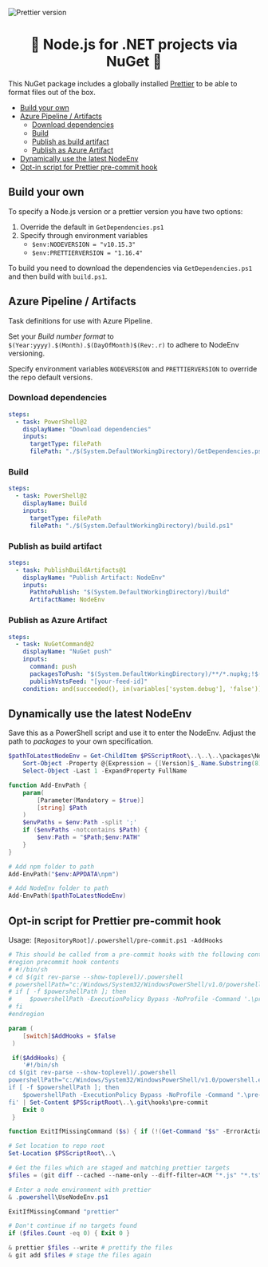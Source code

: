 ![Prettier version](https://img.shields.io/npm/v/prettier.svg?label=Latest%20prettier)

<h1 align="center">🚀 Node.js for .NET projects via NuGet 👷</h1>

This NuGet package includes a globally installed [Prettier](https://prettier.io/) to be able to format files out of the box.

- [Build your own](#build-your-own)
- [Azure Pipeline / Artifacts](#azure-pipeline--artifacts)
  - [Download dependencies](#download-dependencies)
  - [Build](#build)
  - [Publish as build artifact](#publish-as-build-artifact)
  - [Publish as Azure Artifact](#publish-as-azure-artifact)
- [Dynamically use the latest NodeEnv](#dynamically-use-the-latest-nodeenv)
- [Opt-in script for Prettier pre-commit hook](#opt-in-script-for-prettier-pre-commit-hook)

## Build your own

To specify a Node.js version or a prettier version you have two options:

1. Override the default in `GetDependencies.ps1`
2. Specify through environment variables
   - `$env:NODEVERSION = "v10.15.3"`
   - `$env:PRETTIERVERSION = "1.16.4"`

To build you need to download the dependencies via `GetDependencies.ps1` and then build with `build.ps1`.

## Azure Pipeline / Artifacts

Task definitions for use with Azure Pipeline.

Set your _Build number format_ to `$(Year:yyyy).$(Month).$(DayOfMonth)$(Rev:.r)` to adhere to NodeEnv versioning.

Specify environment variables `NODEVERSION` and `PRETTIERVERSION` to override the repo default versions.

### Download dependencies

```yaml
steps:
  - task: PowerShell@2
    displayName: "Download dependencies"
    inputs:
      targetType: filePath
      filePath: "./$(System.DefaultWorkingDirectory)/GetDependencies.ps1"
```

### Build

```yaml
steps:
  - task: PowerShell@2
    displayName: Build
    inputs:
      targetType: filePath
      filePath: "./$(System.DefaultWorkingDirectory)/build.ps1"
```

### Publish as build artifact

```yaml
steps:
  - task: PublishBuildArtifacts@1
    displayName: "Publish Artifact: NodeEnv"
    inputs:
      PathtoPublish: "$(System.DefaultWorkingDirectory)/build"
      ArtifactName: NodeEnv
```

### Publish as Azure Artifact

```yaml
steps:
  - task: NuGetCommand@2
    displayName: "NuGet push"
    inputs:
      command: push
      packagesToPush: "$(System.DefaultWorkingDirectory)/**/*.nupkg;!$(System.DefaultWorkingDirectory)/**/*.symbols.nupkg"
      publishVstsFeed: "[your-feed-id]"
    condition: and(succeeded(), in(variables['system.debug'], 'false'))
```

## Dynamically use the latest NodeEnv

Save this as a PowerShell script and use it to enter the NodeEnv. Adjust the path to _packages_ to your own specification.

```powershell
$pathToLatestNodeEnv = Get-ChildItem $PSScriptRoot\..\..\..\packages\NodeEnv.* |
    Sort-Object -Property @{Expression = {[Version]$_.Name.Substring(8)}} |
    Select-Object -Last 1 -ExpandProperty FullName

function Add-EnvPath {
    param(
        [Parameter(Mandatory = $true)]
        [string] $Path
    )
    $envPaths = $env:Path -split ';'
    if ($envPaths -notcontains $Path) {
        $env:Path = "$Path;$env:PATH"
    }
}

# Add npm folder to path
Add-EnvPath("$env:APPDATA\npm")

# Add NodeEnv folder to path
Add-EnvPath($pathToLatestNodeEnv)
```

## Opt-in script for Prettier pre-commit hook

Usage: `[RepositoryRoot]/.powershell/pre-commit.ps1 -AddHooks`

```powershell
# This should be called from a pre-commit hooks with the following contents
#region precommit hook contents
# #!/bin/sh
# cd $(git rev-parse --show-toplevel)/.powershell
# powershellPath="c:/Windows/System32/WindowsPowerShell/v1.0/powershell.exe"
# if [ -f $powershellPath ]; then
#     $powershellPath -ExecutionPolicy Bypass -NoProfile -Command '.\pre-commit.ps1'
# fi
#endregion

param (
    [switch]$AddHooks = $false
 )

 if($AddHooks) {
	'#!/bin/sh
cd $(git rev-parse --show-toplevel)/.powershell
powershellPath="c:/Windows/System32/WindowsPowerShell/v1.0/powershell.exe"
if [ -f $powershellPath ]; then
    $powershellPath -ExecutionPolicy Bypass -NoProfile -Command ".\pre-commit.ps1"
fi' | Set-Content $PSScriptRoot\..\.git\hooks\pre-commit
    Exit 0
 }

function ExitIfMissingCommand ($s) { if (!(Get-Command "$s" -ErrorAction SilentlyContinue)) { Exit 0 } }

# Set location to repo root
Set-Location $PSScriptRoot\..\

# Get the files which are staged and matching prettier targets
$files = (git diff --cached --name-only --diff-filter=ACM "*.js" "*.ts") | Where-Object { $_ -match "src/notSoPrettyFiles" }

# Enter a node environment with prettier
& .powershell\UseNodeEnv.ps1

ExitIfMissingCommand "prettier"

# Don't continue if no targets found
if ($files.Count -eq 0) { Exit 0 }

& prettier $files --write # prettify the files
& git add $files # stage the files again
```
